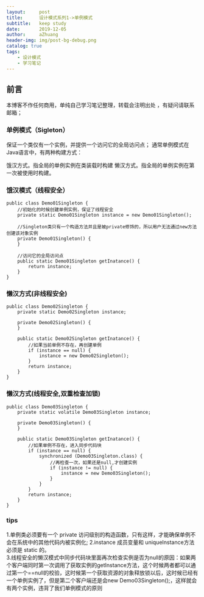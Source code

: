 ```yaml
---
layout:     post
title:      设计模式系列1->单例模式
subtitle:   keep study
date:       2019-12-05
author:     aZhuang
header-img: img/post-bg-debug.png
catalog: true
tags:
    - 设计模式
    - 学习笔记
---
```


## 前言
本博客不作任何商用，单纯自己学习笔记整理，转载会注明出处 ，有疑问请联系邮箱；

### 单例模式（Sigleton）
保证一个类仅有一个实例，并提供一个访问它的全局访问点；
通常单例模式在Java语言中，有两种构建方式：

饿汉方式。指全局的单例实例在类装载时构建
懒汉方式。指全局的单例实例在第一次被使用时构建。


### 饿汉模式（线程安全）
```
public class Demo01Singleton {
    //初始化的时候创建单例实例，保证了线程安全
    private static Demo01Singleton instance = new Demo01Singleton();

    //Singleton类只有一个构造方法并且是被private修饰的，所以用户无法通过new方法创建该对象实例
    private Demo01Singleton() {
    }

    //访问它的全局访问点
    public static Demo01Singleton getInatance() {
        return instance;
    }
}
```
### 懒汉方式(非线程安全)
```
public class Demo02Singleton {
    private static Demo02Singleton instance;

    private Demo02Singleton() {
    }

    public static Demo02Singleton getInatance() {
        //如果当前单例不存在，再创建单例
        if (instance == null) {
            instance = new Demo02Singleton();
        }
        return instance;
    }
}
```
### 懒汉方式(线程安全,双重检查加锁)
```
public class Demo03Singleton {
    private static volatile Demo03Singleton instance;

    private Demo03Singleton() {
    }

    public static Demo03Singleton getInatance() {
        //如果单例不存在，进入同步代码块
        if (instance == null) {
            synchronized (Demo03Singleton.class) {
                //再检查一次，如果还是null,才创建实例
                if (instance != null) {
                    instance = new Demo03Singleton();
                }
            }
        }
        return instance;
    }
}
```
### tips
1.单例类必须要有一个 private 访问级别的构造函数，只有这样，才能确保单例不会在系统中的其他代码内被实例化;
2.instance 成员变量和 uniqueInstance方法必须是 static 的。   
3.线程安全的懒汉模式中同步代码块里面再次检查实例是否为null的原因：如果两个客户端同时第一次调用了获取实例的getInstance方法，这个时候两者都可以通过第一个==null的校验，这时候第一个获取资源的对象释放锁以后，这时候已经有一个单例实例了，但是第二个客户端还是会new Demo03Singleton();，这样就会有两个实例，违背了我们单例模式的原则

